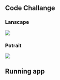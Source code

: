 ## Code Challange
### Lanscape
<img src="/images/f_UI(lanscape)">

### Potrait
<img src="/images/f_UI(portrait)">

## Running app
<img src="">
